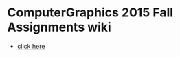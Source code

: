 # ComputerGraphics 2015 Fall Assignments wiki
   * [click here](https://github.com/avseoul/avseoul.github.io/wiki/Computer-Graphics-Assignments-Wiki)

